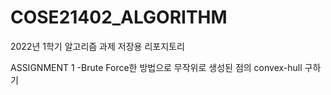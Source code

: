 # COSE21402_ALGORITHM

2022년 1학기 알고리즘 과제 저장용 리포지토리

ASSIGNMENT 1
-Brute Force한 방법으로 무작위로 생성된 점의 convex-hull 구하기